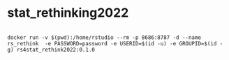 # stat_rethinking2022


```

docker run -v $(pwd):/home/rstudio --rm -p 8686:8787 -d --name rs_rethink  -e PASSWORD=password -e USERID=$(id -u) -e GROUPID=$(id -g) rs4stat_rethink2022:0.1.0

```
